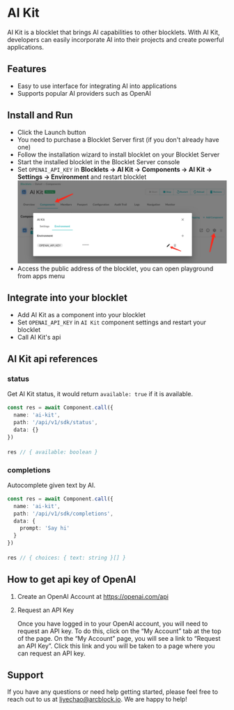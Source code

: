 # AI Kit

AI Kit is a blocklet that brings AI capabilities to other blocklets. With AI Kit, developers can easily incorporate AI into their projects and create powerful applications.

## Features

- Easy to use interface for integrating AI into applications
- Supports popular AI providers such as OpenAI

## Install and Run

- Click the Launch button
- You need to purchase a Blocklet Server first (if you don't already have one)
- Follow the installation wizard to install blocklet on your Blocklet Server
- Start the installed blocklet in the Blocklet Server console
- Set `OPENAI_API_KEY` in **Blocklets -> AI Kit -> Components -> AI Kit -> Settings -> Environment** and restart blocklet
  ![setting-api-key](docs/setting-api-key.jpg)
- Access the public address of the blocklet, you can open playground from apps menu

## Integrate into your blocklet

- Add AI Kit as a component into your blocklet
- Set `OPENAI_API_KEY` in `AI Kit` component settings and restart your blocklet
- Call AI Kit's api

## AI Kit api references

### status

Get AI Kit status, it would return `available: true` if it is available.

```ts
const res = await Component.call({
  name: 'ai-kit',
  path: '/api/v1/sdk/status',
  data: {}
})

res // { available: boolean }
```

### completions

Autocomplete given text by AI.

```ts
const res = await Component.call({
  name: 'ai-kit',
  path: '/api/v1/sdk/completions',
  data: {
	prompt: 'Say hi'
  }
})

res // { choices: { text: string }[] }
```

## How to get api key of OpenAI

1. Create an OpenAI Account at <https://openai.com/api>

2. Request an API Key

   Once you have logged in to your OpenAI account, you will need to request an API key. To do this, click on the “My Account” tab at the top of the page. On the “My Account” page, you will see a link to “Request an API Key”. Click this link and you will be taken to a page where you can request an API key.

## Support

If you have any questions or need help getting started, please feel free to reach out to us at <liyechao@arcblock.io>. We are happy to help!
